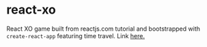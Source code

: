 # react-xo

React XO game built from reactjs.com tutorial and bootstrapped with `create-react-app` featuring time travel. Link [here.](https://l0rdcafe.github.io/react-xo)